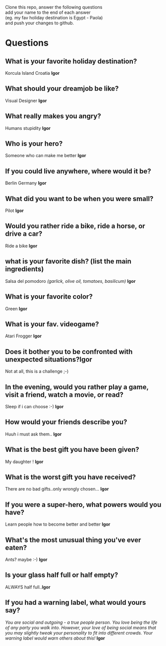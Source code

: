 Clone this repo, answer the following questions \
add your name to the end of each answer \
(eg. my fav holiday destination is Egypt - Paola)\
and push your changes to github.

# Questions

## What is your favorite holiday destination? 
Korcula Island Croatia __Igor__
## What should your dreamjob be like?
Visual Designer  __Igor__
## What really makes you angry?
Humans stupidity  __Igor__
## Who is your hero?
Someone who can make me better  __Igor__
## If you could live anywhere, where would it be?
Berlin Germany  __Igor__
## What did you want to be when you were small?
Pilot  __Igor__
## Would you rather ride a bike, ride a horse, or drive a car?
Ride a bike  __Igor__
## what is your favorite dish? (list the main ingredients)
Salsa del pomodoro *(garlick, olive oil, tomatoes, basilicum)*   __Igor__
## What is your favorite color?
Green  __Igor__
## What is your fav. videogame?
Atari Frogger  __Igor__
## Does it bother you to be confronted with unexpected situations?__Igor__
Not at all, this is a challenge ;-)  
## In the evening, would you rather play a game, visit a friend, watch a movie, or read?
Sleep if i can choose :-)  __Igor__
## How would your friends describe you?
Huuh i must ask them..  __Igor__
## What is the best gift you have been given?
My daughter !  __Igor__
## What is the worst gift you have received?
There are no bad gifts..only wrongly chosen...  __Igor__
## If you were a super-hero, what powers would you have?
Learn people how to become better and better  __Igor__
## What's the most unusual thing you've ever eaten?
Ants? maybe :-)  __Igor__
## Is your glass half full or half empty?
ALWAYS half full..__Igor__
## If you had a warning label, what would yours say?
*You are social and outgoing - a true people person. You love being the life of any party you walk into. However, your love of being social means that you may slightly tweak your personality to fit into different crowds. Your warning label would warn others about this!*      __Igor__